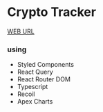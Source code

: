 # Crypto Tracker

[WEB URL](https://yurim-hgr.github.io/react_master)

### using

- Styled Components
- React Query
- React Router DOM
- Typescript
- Recoil
- Apex Charts
